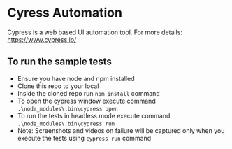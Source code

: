 # Cyress Automation

Cypress is a web based UI automation tool. For more details: https://www.cypress.io/

## To run the sample tests

- Ensure you have node and npm installed
- Clone this repo to your local
- Inside the cloned repo run `npm install` command
- To open the cypress window execute command `.\node_modules\.bin\cypress open`
- To run the tests in headless mode execute command `.\node_modules\.bin\cypress run`
- Note: Screenshots and videos on failure will be captured only when you execute the tests using `cypress run` command